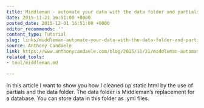 ```yaml
---
title: Middleman - automate your data with the data folder and partials
date: 2015-11-21 16:51:00 +0000
posted_date: 2015-12-01 16:51:00 +0000
editor_recommends: ''
content_type: Tutorial
slug: links/middleman-automate-your-data-with-the-data-folder-and-partials
source: Anthony Candaele
link: https://www.anthonycandaele.com/blog/2015/11/21/middleman-automate-your-data-with-the-data-folder-and-partials/
related_tools:
- tool/middleman.md

---
```

In this article I want to show you how I cleaned up static html by the use of partials and the data folder. The data folder is Middleman’s replacement for a database. You can store data in this folder as .yml files.




